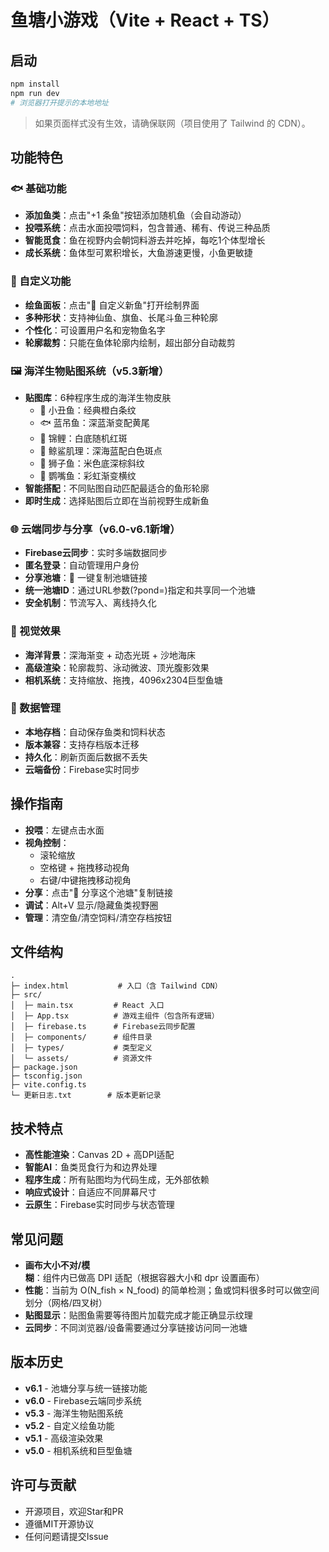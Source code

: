 # 鱼塘小游戏（Vite + React + TS）

## 启动
```bash
npm install
npm run dev
# 浏览器打开提示的本地地址
```

> 如果页面样式没有生效，请确保联网（项目使用了 Tailwind 的 CDN）。

## 功能特色

### 🐟 基础功能
- **添加鱼类**：点击"+1 条鱼"按钮添加随机鱼（会自动游动）
- **投喂系统**：点击水面投喂饲料，包含普通、稀有、传说三种品质
- **智能觅食**：鱼在视野内会朝饲料游去并吃掉，每吃1个体型增长
- **成长系统**：鱼体型可累积增长，大鱼游速更慢，小鱼更敏捷

### 🎨 自定义功能
- **绘鱼面板**：点击"🎨 自定义新鱼"打开绘制界面
- **多种形状**：支持神仙鱼、旗鱼、长尾斗鱼三种轮廓
- **个性化**：可设置用户名和宠物鱼名字
- **轮廓裁剪**：只能在鱼体轮廓内绘制，超出部分自动裁剪

### 🖼 海洋生物贴图系统（v5.3新增）
- **贴图库**：6种程序生成的海洋生物皮肤
  - 🐠 小丑鱼：经典橙白条纹
  - 🐟 蓝吊鱼：深蓝渐变配黄尾
  - 🐲 锦鲤：白底随机红斑
  - 🦈 鲸鲨肌理：深海蓝配白色斑点
  - 🦁 狮子鱼：米色底深棕斜纹
  - 🌈 鹦嘴鱼：彩虹渐变横纹
- **智能搭配**：不同贴图自动匹配最适合的鱼形轮廓
- **即时生成**：选择贴图后立即在当前视野生成新鱼

### 🌐 云端同步与分享（v6.0-v6.1新增）
- **Firebase云同步**：实时多端数据同步
- **匿名登录**：自动管理用户身份
- **分享池塘**：🔗 一键复制池塘链接
- **统一池塘ID**：通过URL参数(?pond=)指定和共享同一个池塘
- **安全机制**：节流写入、离线持久化

### 🌊 视觉效果
- **海洋背景**：深海渐变 + 动态光斑 + 沙地海床
- **高级渲染**：轮廓裁剪、泳动微波、顶光腹影效果
- **相机系统**：支持缩放、拖拽，4096x2304巨型鱼塘

### 💾 数据管理
- **本地存档**：自动保存鱼类和饲料状态
- **版本兼容**：支持存档版本迁移
- **持久化**：刷新页面后数据不丢失
- **云端备份**：Firebase实时同步

## 操作指南
- **投喂**：左键点击水面
- **视角控制**：
  - 滚轮缩放
  - 空格键 + 拖拽移动视角
  - 右键/中键拖拽移动视角
- **分享**：点击"🔗 分享这个池塘"复制链接
- **调试**：Alt+V 显示/隐藏鱼类视野圈
- **管理**：清空鱼/清空饲料/清空存档按钮

## 文件结构
```
.
├─ index.html           # 入口（含 Tailwind CDN）
├─ src/
│  ├─ main.tsx         # React 入口
│  ├─ App.tsx          # 游戏主组件（包含所有逻辑）
│  ├─ firebase.ts      # Firebase云同步配置
│  ├─ components/      # 组件目录
│  ├─ types/           # 类型定义
│  └─ assets/          # 资源文件
├─ package.json
├─ tsconfig.json
├─ vite.config.ts
└─ 更新日志.txt        # 版本更新记录
```

## 技术特点
- **高性能渲染**：Canvas 2D + 高DPI适配
- **智能AI**：鱼类觅食行为和边界处理
- **程序生成**：所有贴图均为代码生成，无外部依赖
- **响应式设计**：自适应不同屏幕尺寸
- **云原生**：Firebase实时同步与状态管理

## 常见问题
- **画布大小不对/模糊**：组件内已做高 DPI 适配（根据容器大小和 dpr 设置画布）
- **性能**：当前为 O(N_fish × N_food) 的简单检测；鱼或饲料很多时可以做空间划分（网格/四叉树）
- **贴图显示**：贴图鱼需要等待图片加载完成才能正确显示纹理
- **云同步**：不同浏览器/设备需要通过分享链接访问同一池塘

## 版本历史
- **v6.1** - 池塘分享与统一链接功能
- **v6.0** - Firebase云端同步系统
- **v5.3** - 海洋生物贴图系统
- **v5.2** - 自定义绘鱼功能
- **v5.1** - 高级渲染效果
- **v5.0** - 相机系统和巨型鱼塘

## 许可与贡献
- 开源项目，欢迎Star和PR
- 遵循MIT开源协议
- 任何问题请提交Issue
